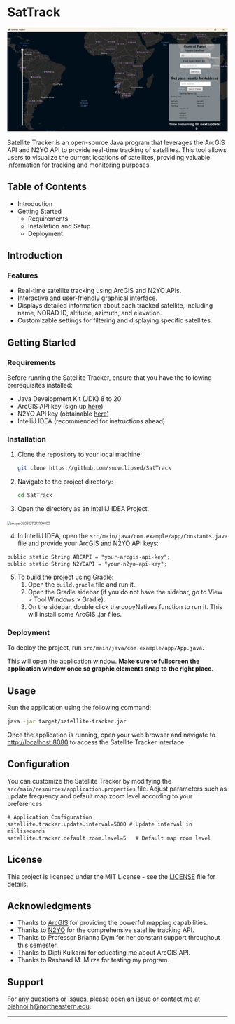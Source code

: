 # SatTrack
![screenshot](src/Images/screenshot.png)

Satellite Tracker is an open-source Java program that leverages the ArcGIS API and N2YO API to provide real-time tracking of satellites. This tool allows users to visualize the current locations of satellites, providing valuable information for tracking and monitoring purposes.



## Table of Contents

- Introduction
- Getting Started
  - Requirements
  - Installation and Setup
  - Deployment



## Introduction

### Features

- Real-time satellite tracking using ArcGIS and N2YO APIs.
- Interactive and user-friendly graphical interface.
- Displays detailed information about each tracked satellite, including name, NORAD ID, altitude, azimuth, and elevation.
- Customizable settings for filtering and displaying specific satellites.

## Getting Started

### Requirements

Before running the Satellite Tracker, ensure that you have the following prerequisites installed:

- Java Development Kit (JDK) 8 to 20
- ArcGIS API key (sign up [here](https://developers.arcgis.com/))
- N2YO API key (obtainable [here](https://www.n2yo.com/api/))
- IntelliJ IDEA (recommended for instructions ahead)



### Installation

1. Clone the repository to your local machine:

   ```bash
   git clone https://github.com/snowclipsed/SatTrack
   ```

2. Navigate to the project directory:

   ```bash
   cd SatTrack
   ```

3. Open the directory as an IntelliJ IDEA Project.

<img src="C:\Users\harry\AppData\Roaming\Typora\typora-user-images\image-20231211212109800.png" alt="image-20231211212109800" style="zoom:50%;" />

4. In IntelliJ IDEA, open the `src/main/java/com.example/app/Constants.java` file and provide your ArcGIS and N2YO API keys:

```properties
public static String ARCAPI = "your-arcgis-api-key";
public static String N2YOAPI = "your-n2yo-api-key";
```

5. To build the project using Gradle:
   1. Open the  `build.gradle` file and run it.
   2. Open the Gradle sidebar (if you do not have the sidebar, go to View > Tool Windows > Gradle).
   3. On the sidebar, double click the copyNatives function to run it. This will install some ArcGIS .jar files.

### Deployment

To deploy the project, run `src/main/java/com.example/app/App.java`. 

This will open the application window. **Make sure to fullscreen the application window once so graphic elements snap to the right place.**



## Usage

Run the application using the following command:

```bash
java -jar target/satellite-tracker.jar
```

Once the application is running, open your web browser and navigate to [http://localhost:8080](http://localhost:8080) to access the Satellite Tracker interface.



## Configuration

You can customize the Satellite Tracker by modifying the `src/main/resources/application.properties` file. Adjust parameters such as update frequency and default map zoom level according to your preferences.

```properties
# Application Configuration
satellite.tracker.update.interval=5000 # Update interval in milliseconds
satellite.tracker.default.zoom.level=5   # Default map zoom level
```

## License

This project is licensed under the MIT License - see the [LICENSE](LICENSE) file for details.



## Acknowledgments

- Thanks to [ArcGIS](https://developers.arcgis.com/) for providing the powerful mapping capabilities.
- Thanks to [N2YO](https://www.n2yo.com/) for the comprehensive satellite tracking API.
- Thanks to Professor Brianna Dym for her constant support throughout this semester.
- Thanks to Dipti Kulkarni for educating me about ArcGIS API.
- Thanks to Rashaad M. Mirza for testing my program.



## Support

For any questions or issues, please [open an issue](https://github.com/your-username/satellite-tracker/issues) or contact me at bishnoi.h@northeastern.edu.

---

